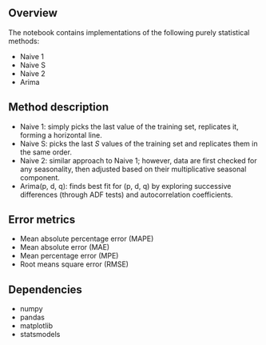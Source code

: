 ## Overview
The notebook contains implementations of the following purely statistical methods:

- Naive 1
- Naive S
- Naive 2
- Arima

## Method description

- Naive 1: simply picks the last value of the training set, replicates it, forming a horizontal line.
- Naive S: picks the last $S$ values of the training set and replicates them in the same order.
- Naive 2: similar approach to Naive 1; however, data are first checked for any seasonality, then adjusted based on their multiplicative seasonal component.
- Arima(p, d, q): finds best fit for (p, d, q) by exploring successive differences (through ADF tests) and autocorrelation coefficients.

## Error metrics

- Mean absolute percentage error (MAPE)
- Mean absolute error (MAE)
- Mean percentage error (MPE)
- Root means square error (RMSE)

## Dependencies

- numpy
- pandas
- matplotlib
- statsmodels
